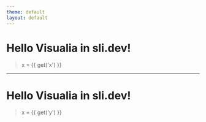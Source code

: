 ```yaml
---
theme: default
layout: default
---
```


# Hello Visualia in sli.dev!

<v-slider set="x" />

> <v-math>x = {{ get('x') }}</v-math>

---

# Hello Visualia in sli.dev!

<v-animate set="y" />

> <v-math>x = {{ get('y') }}</v-math>
